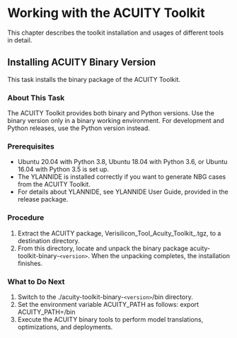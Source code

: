 # Working with the ACUITY Toolkit
This chapter describes the toolkit installation and usages of different tools in detail.

## Installing ACUITY Binary Version
This task installs the binary package of the ACUITY Toolkit.

### About This Task
The ACUITY Toolkit provides both binary and Python versions. Use the binary version only in a binary working environment. For development and Python releases, use the Python version instead.

### Prerequisites 

  - Ubuntu 20.04 with Python 3.8, Ubuntu 18.04 with Python 3.6, or Ubuntu 16.04 with Python 3.5 is set up.
  - The YLANNIDE is installed correctly if you want to generate NBG cases from the ACUITY Toolkit.
  - For details about YLANNIDE, see YLANNIDE User Guide, provided in the release package.

### Procedure
1. Extract the ACUITY package, Verisilicon_Tool_Acuity_Toolkit_<version>.tgz, to a destination directory.
2. From this directory, locate and unpack the binary package acuity-toolkit-binary-`<version>`. When the unpacking completes, the installation finishes.

### What to Do Next
1. Switch to the ./acuity-toolkit-binary-`<version>`/bin directory.
2. Set the environment variable ACUITY_PATH as follows: export ACUITY_PATH=<directory of acuity-toolkit-binary-version>/bin
3. Execute the ACUITY binary tools to perform model translations, optimizations, and deployments.
